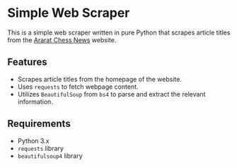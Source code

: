 # Simple Web Scraper

This is a simple web scraper written in pure Python that scrapes article titles from the [Ararat Chess News](https://ararat.chessnews.am/) website.

## Features
- Scrapes article titles from the homepage of the website.
- Uses `requests` to fetch webpage content.
- Utilizes `BeautifulSoup` from `bs4` to parse and extract the relevant information.

## Requirements
- Python 3.x
- `requests` library
- `beautifulsoup4` library
